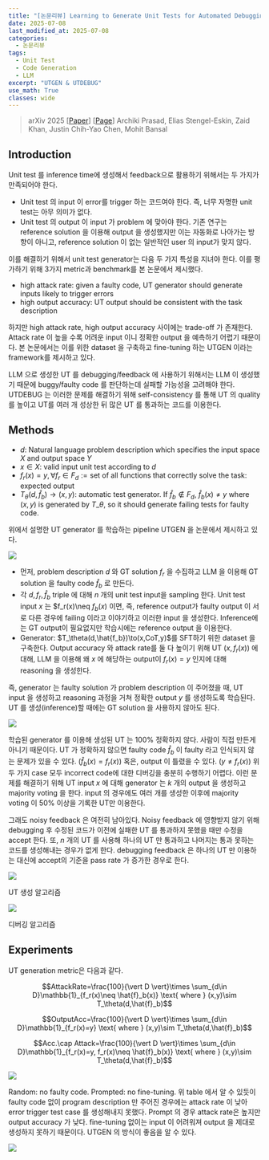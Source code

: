 ```yaml
---
title: "[논문리뷰] Learning to Generate Unit Tests for Automated Debugging"
date: 2025-07-08
last_modified_at: 2025-07-08
categories:
  - 논문리뷰
tags:
  - Unit Test
  - Code Generation
  - LLM
excerpt: "UTGEN & UTDEBUG"
use_math: True
classes: wide
---
```

> arXiv 2025 [[Paper](https://arxiv.org/abs/2505.01619)] [[Page](https://github.com/archiki/UTGenDebug)]
>  Archiki Prasad, Elias Stengel-Eskin, Zaid Khan, Justin Chih-Yao Chen, Mohit Bansal

## Introduction
Unit test 를 inference time에 생성해서 feedback으로 활용하기 위해서는 두 가지가 만족되어야 한다.
- Unit test 의 input 이 error를 trigger 하는 코드여야 한다. 즉, 너무 자명한 unit test는 아무 의미가 없다.
- Unit test 의 output 이 input 가 problem 에 맞아야 한다. 기존 연구는 reference solution 을 이용해 output 을 생성했지만 이는 자동화로 나아가는 방향이 아니고, reference solution 이 없는 일반적인 user 의 input가 맞지 않다.

이를 해결하기 위해서 unit test generator는 다음 두 가지 특성을 지녀야 한다. 이를 평가하기 위해 3가지 metric과 benchmark를 본 논문에서 제시했다.
- high attack rate: given a faulty code, UT generator should generate inputs likely to trigger errors
- high output accuracy: UT output should be consistent with the task description 

하지만 high attack rate, high output accuracy 사이에는 trade-off 가 존재한다. Attack rate 이 높을 수록 어려운 input 이니 정확한 output 을 예측하기 어렵기 때문이다. 본 논문에서는 이를 위한 dataset 을 구축하고 fine-tuning 하는 UTGEN 이라는 framework를 제시하고 있다.

LLM 으로 생성한 UT 를 debugging/feedback 에 사용하기 위해서는 LLM 이 생성했기 때문에 buggy/faulty code 를 판단하는데 실패할 가능성을 고려해야 한다. UTDEBUG 는 이러한 문제를 해결하기 위해 self-consistency 를 통해 UT 의 quality 를 높이고 UT를 여러 개 성상한 뒤 많은 UT 를 통과하는 코드를 이용한다.

## Methods
- $d$: Natural language problem description which specifies the input space $X$ and output space $Y$
- $x\in X$: valid input unit test according to $d$
- $f_r(x)=y,\forall f_r\in F_d:=\text{set of all functions that correctly solve the task}$: expected output
-  $T_\theta(d, \hat{f}_b)\to (x,y)$: automatic test generator. If $\hat{f}_b\notin F_d$, $\hat{f}_b (x)\neq y$ where $(x,y)$ is generated by $T\_\theta$, so it should generate failing tests for faulty code.  

위에서 설명한 UT generator 를 학습하는 pipeline UTGEN 을 논문에서 제시하고 있다.

![](/assets/img/UTGEN/pipeline.webp)

- 먼저, problem description $d$ 와 GT solution $f_r$ 을 수집하고 LLM 을 이용해 GT solution 을 faulty code $\hat{f}_b$ 로 만든다.
- 각 $d, f_r, \hat{f}_b$ triple 에 대해 $n$ 개의 unit test input을 sampling 한다. Unit test input $x$ 는 $f_r(x)\neq $f_b(x)$ 이면, 즉, reference output가 faulty output 이 서로 다른 경우에 failing 이라고 이야기하고 이러한 input 을 생성한다. Inference에는 GT output이 필요없지만 학습시에는 reference output 을 이용한다.
- Generator: $T_\theta(d,\hat{f_b})\to(x,CoT,y)$를 SFT하기 위한 dataset 을 구축한다. Output accuracy 와 attack rate를 둘 다 높이기 위해 UT $(x,f_r(x))$ 에 대해, LLM 을 이용해 왜 $x$ 에 해당하는 output이 $f_r(x)=y$ 인지에 대해 reasoning 을 생성한다.

즉, generator 는 faulty solution 가 problem description 이 주어졌을 때, UT input 을 생성하고 reasoning 과정을 거쳐 정확한 output $y$ 를 생성하도록 학습된다. UT 를 생성(inference)할 때에는 GT solution 을 사용하지 않아도 된다.

![](/assets/img/UTGEN/issue.webp)

학습된 generator 를 이용해 생성된 UT 는 100% 정확하지 않다. 사람이 직접 만든게 아니기 때문이다. UT 가 정확하지 않으면 faulty code $\hat{f}_b$ 이 faulty 라고 인식되지 않는 문제가 있을 수 있다. ($\hat{f}_b(x)=f_r(x)$) 혹은, output 이 틀렸을 수 있다. ($y\neq f_r(x)$) 위 두 가지 case 모두 incorrect code에 대한 디버깅을 충분히 수행하기 어렵다. 이런 문제를 해결하기 위해 UT input $x$ 에 대해 generator 는 $k$ 개의 output 을 생성하고 majority voting 을 한다. input 의 경우에도 여러 개를 생성한 이후에 majority voting 이 50% 이상을 기록한 UT만 이용한다. 

그래도 noisy feedback 은 여전히 남아있다. Noisy feedback 에 영향받지 않기 위해 debugging 후 수정된 코드가 이전에 실패한 UT 를 통과하지 못했을 때만 수정을 accept 한다. 또, $n$ 개의 UT 를 사용해 하나의 UT 만 통과하고 나머지는 통과 못하는 코드를 생성해내는 경우가 없게 한다. debugging feedback 은 하나의 UT 만 이용하는 대신에 accept의 기준을 pass rate 가 증가한 경우로 한다.

![](/assets/img/UTGEN/algo.webp)

UT 생성 알고리즘

![](/assets/img/UTGEN/algo2.webp)

디버깅 알고리즘

## Experiments
UT generation metric은 다음과 같다.

$$AttackRate=\frac{100}{\vert D \vert}\times \sum_{d\in D}\mathbb{1}_{f_r(x)\neq \hat{f}_b(x)} \text{ where } (x,y)\sim T_\theta(d,\hat{f}_b)$$

$$OutputAcc=\frac{100}{\vert D \vert}\times \sum_{d\in D}\mathbb{1}_{f_r(x)=y} \text{ where } (x,y)\sim T_\theta(d,\hat{f}_b)$$

$$Acc.\cap Attack=\frac{100}{\vert D \vert}\times \sum_{d\in D}\mathbb{1}_{f_r(x)=y, f_r(x)\neq \hat{f}_b(x)} \text{ where } (x,y)\sim T_\theta(d,\hat{f}_b)$$

![](/assets/img/UTGEN/res1.webp)

Random: no faulty code. Prompted: no fine-tuning. 위 table 에서 알 수 있듯이 faulty code 없이 program description 만 주어진 경우에는 attack rate 이 낮아 error trigger test case 를 생성해내지 못했다. Prompt 의 경우 attack rate은 높지만 output accuracy 가 낮다. fine-tuning 없이는 input 이 어려워져 output 을 제대로 생성하지 못하기 때문이다. UTGEN 의 방식이 좋음을 알 수 있다.

![](/assets/img/UTGEN/res2.webp)
